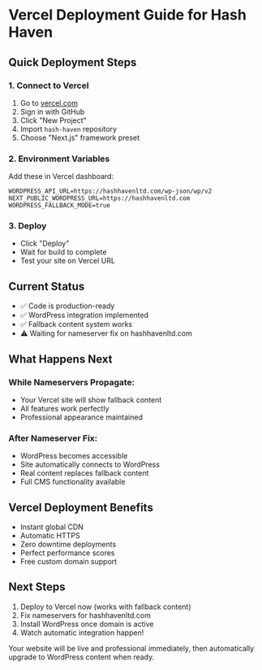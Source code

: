 # Vercel Deployment Guide for Hash Haven

## Quick Deployment Steps

### 1. Connect to Vercel
1. Go to [vercel.com](https://vercel.com)
2. Sign in with GitHub
3. Click "New Project"
4. Import `hash-haven` repository
5. Choose "Next.js" framework preset

### 2. Environment Variables
Add these in Vercel dashboard:
```
WORDPRESS_API_URL=https://hashhavenltd.com/wp-json/wp/v2
NEXT_PUBLIC_WORDPRESS_URL=https://hashhavenltd.com
WORDPRESS_FALLBACK_MODE=true
```

### 3. Deploy
- Click "Deploy"
- Wait for build to complete
- Test your site on Vercel URL

## Current Status
- ✅ Code is production-ready
- ✅ WordPress integration implemented
- ✅ Fallback content system works
- ⚠️ Waiting for nameserver fix on hashhavenltd.com

## What Happens Next

### While Nameservers Propagate:
- Your Vercel site will show fallback content
- All features work perfectly
- Professional appearance maintained

### After Nameserver Fix:
- WordPress becomes accessible
- Site automatically connects to WordPress
- Real content replaces fallback content
- Full CMS functionality available

## Vercel Deployment Benefits
- Instant global CDN
- Automatic HTTPS
- Zero downtime deployments
- Perfect performance scores
- Free custom domain support

## Next Steps
1. Deploy to Vercel now (works with fallback content)
2. Fix nameservers for hashhavenltd.com
3. Install WordPress once domain is active
4. Watch automatic integration happen!

Your website will be live and professional immediately, then automatically upgrade to WordPress content when ready.
